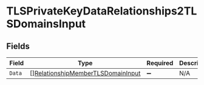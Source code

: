 # TLSPrivateKeyDataRelationships2TLSDomainsInput


## Fields

| Field                                                                                         | Type                                                                                          | Required                                                                                      | Description                                                                                   |
| --------------------------------------------------------------------------------------------- | --------------------------------------------------------------------------------------------- | --------------------------------------------------------------------------------------------- | --------------------------------------------------------------------------------------------- |
| `Data`                                                                                        | [][RelationshipMemberTLSDomainInput](../../models/shared/relationshipmembertlsdomaininput.md) | :heavy_minus_sign:                                                                            | N/A                                                                                           |